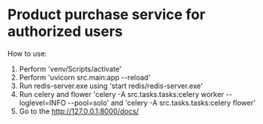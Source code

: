 # Product purchase service for authorized users

How to use:
1. Perform 'venv/Scripts/activate'
2. Perform 'uvicorn src.main:app --reload' 
3. Run redis-server.exe using 'start redis/redis-server.exe'
4. Run celery and flower 'celery -A src.tasks.tasks:celery worker --loglevel=INFO --pool=solo' and 'celery -A src.tasks.tasks:celery flower'
5. Go to the http://127.0.0.1:8000/docs/